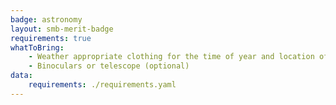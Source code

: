 ```yaml
---
badge: astronomy
layout: smb-merit-badge
requirements: true
whatToBring:
    - Weather appropriate clothing for the time of year and location of the class for outdoor participation
    - Binoculars or telescope (optional)
data:
    requirements: ./requirements.yaml
---
```

